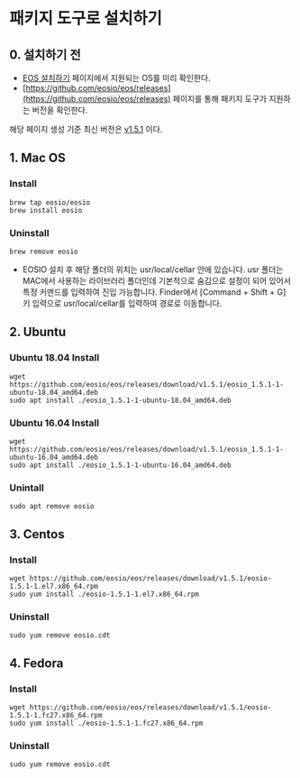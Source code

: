 # 패키지 도구로 설치하기

## 0. 설치하기 전

* [EOS 설치하기](./) 페이지에서 지원되는 OS를 미리 확인한다.
* [https://github.com/eosio/eos/releases](https://github.com/eosio/eos/releases) 페이지를 통해 패키지 도구가 지원하는 버전을 확인한다. 

해당 페이지 생성 기준 최신 버전은 [v1.5.1](../../document/release-notes/v1.5.1.md) 이다.

## 1. Mac OS

### Install

```text
brew tap eosio/eosio
brew install eosio
```

### Uninstall

```text
brew remove eosio
```

* EOSIO 설치 후 해당 폴더의 위치는 usr/local/cellar 안에 있습니다. usr 폴더는 MAC에서 사용하는 라이브러리 폴더인데 기본적으로 숨김으로 설정이 되어 있어서 특정 커맨드를 입력하여 진입 가능합니다. Finder에서 [Command + Shift + G] 키 입력으로 usr/local/cellar를 입력하여  경로로 이동합니다.


## 2. Ubuntu

### Ubuntu 18.04 Install

```text
wget https://github.com/eosio/eos/releases/download/v1.5.1/eosio_1.5.1-1-ubuntu-18.04_amd64.deb
sudo apt install ./eosio_1.5.1-1-ubuntu-18.04_amd64.deb
```

### Ubuntu 16.04 Install

```text
wget https://github.com/eosio/eos/releases/download/v1.5.1/eosio_1.5.1-1-ubuntu-16.04_amd64.deb
sudo apt install ./eosio_1.5.1-1-ubuntu-16.04_amd64.deb
```

### Unintall

```text
sudo apt remove eosio
```

## 3. **Centos**

### **Install**

```text
wget https://github.com/eosio/eos/releases/download/v1.5.1/eosio-1.5.1-1.el7.x86_64.rpm
sudo yum install ./eosio-1.5.1-1.el7.x86_64.rpm
```

### **Uninstall**

```text
sudo yum remove eosio.cdt
```

## 4. **Fedora**

### Install

```text
wget https://github.com/eosio/eos/releases/download/v1.5.1/eosio-1.5.1-1.fc27.x86_64.rpm
sudo yum install ./eosio-1.5.1-1.fc27.x86_64.rpm
```

### Uninstall

```text
sudo yum remove eosio.cdt
```



